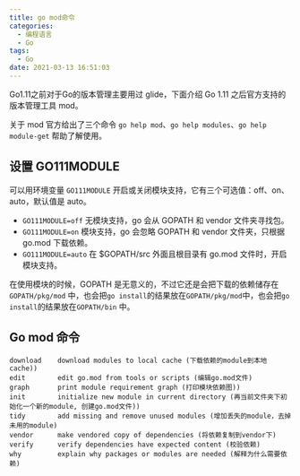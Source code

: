 ```yaml
---
title: go mod命令
categories:
  - 编程语言
  - Go
tags:
  - Go
date: 2021-03-13 16:51:03
---
```


Go1.11之前对于Go的版本管理主要用过 glide，下面介绍 Go 1.11 之后官方支持的版本管理工具 mod。

关于 mod 官方给出了三个命令 `go help mod`、`go help modules`、`go help module-get` 帮助了解使用。

## 设置 GO111MODULE

可以用环境变量 `GO111MODULE` 开启或关闭模块支持，它有三个可选值：off、on、auto，默认值是 auto。

- `GO111MODULE=off` 无模块支持，go 会从 GOPATH 和 vendor 文件夹寻找包。
- `GO111MODULE=on` 模块支持，go 会忽略 GOPATH 和 vendor 文件夹，只根据 go.mod 下载依赖。
- `GO111MODULE=auto` 在 $GOPATH/src 外面且根目录有 go.mod 文件时，开启模块支持。

在使用模块的时候，GOPATH 是无意义的，不过它还是会把下载的依赖储存在 `GOPATH/pkg/mod` 中，也会把`go install`的结果放在`GOPATH/pkg/mod`中，也会把`go install`的结果放在`GOPATH/bin` 中。

## Go mod 命令

```text
download    download modules to local cache (下载依赖的module到本地cache))
edit        edit go.mod from tools or scripts (编辑go.mod文件)
graph       print module requirement graph (打印模块依赖图))
init        initialize new module in current directory (再当前文件夹下初始化一个新的module, 创建go.mod文件))
tidy        add missing and remove unused modules (增加丢失的module，去掉未用的module)
vendor      make vendored copy of dependencies (将依赖复制到vendor下)
verify      verify dependencies have expected content (校验依赖)
why         explain why packages or modules are needed (解释为什么需要依赖)
```

